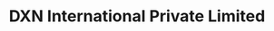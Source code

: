 ---
title: "DXN International Private Limited"
url: /cagayan-de-oro/dxn-international-private-limited/
shop: Kräuter
---